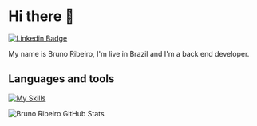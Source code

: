 # Hi there 👋  

[![Linkedin Badge](https://img.shields.io/badge/-LinkedIn-blue?style=flat-square&logo=Linkedin&logoColor=white&link=https://www.linkedin.com/in/bruno-ribeiro-51b520199/)](https://www.linkedin.com/in/bruno-ribeiro-51b520199/)

My name is Bruno Ribeiro, I'm live in Brazil and I'm a back end developer.



## Languages and tools
[![My Skills](https://skillicons.dev/icons?i=nodejs,php,electron,mysql,postgres,mongo,html,css,js,jquery,vuejs,rabbitmq,redis,docker,kubernetes&theme=light)](https://skillicons.dev)

![Bruno Ribeiro GitHub Stats](https://github-readme-stats.vercel.app/api?username=brunosribeiroo&show_icons=true&theme=radical)
